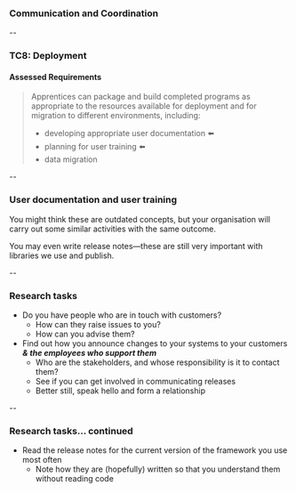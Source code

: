### Communication and Coordination

--

### TC8: Deployment
#### Assessed Requirements

> Apprentices can package and build completed programs as appropriate to the resources available for deployment and for migration to different environments, including:
> - developing appropriate user documentation ⬅️
> - planning for user training ⬅️
> - data migration

--

### User documentation and user training

You might think these are outdated concepts, but your organisation will carry out some similar activities with the same outcome.

You may even write release notes—these are still very important with libraries we use and publish.

--

### Research tasks

* Do you have people who are in touch with customers?
    * How can they raise issues to you?
    * How can you advise them?
* Find out how you announce changes to your systems to your customers ***& the employees who support them***
    * Who are the stakeholders, and whose responsibility is it to contact them?
    * See if you can get involved in communicating releases
    * Better still, speak hello and form a relationship

--

### Research tasks… continued

* Read the release notes for the current version of the framework you use most often
    * Note how they are (hopefully) written so that you understand them without reading code
